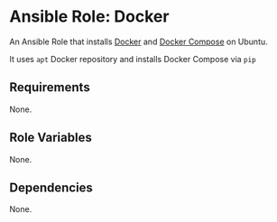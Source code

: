 # Ansible Role: Docker

An Ansible Role that installs [Docker](https://www.docker.com) and [Docker Compose](https://docs.docker.com/compose/) on Ubuntu.

It uses `apt` Docker repository and installs Docker Compose via `pip`

## Requirements

None.

## Role Variables

None.

## Dependencies

None.
